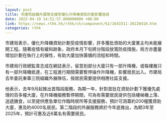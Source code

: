 ```yaml
---
layout: post
title: 市建局組織外展隊支援受優化升降機資助計劃影響居民
date: 2022-04-10 14:51:57.000000000 +08:00
link: https://news.rthk.hk/rthk/ch/component/k2/1643311-20220410.htm
categories: rthk
---
```


市建局表示，優化升降機資助計劃受疫情影響，許多獲批資助的大廈業主均未能展開工程。隨著疫情有緩和跡象，政府本月下旬將分階段放寬防疫措施，局方亦盡量增加計劃在執行上的彈性，有助大廈加快籌備的流程和時間。

市建局行政總監韋志成在網誌表示，留意到部分大廈只有一部升降機，或每樓層只有一部升降機抵達，在工程進行期間需要暫停操作升降機，影響居民出入。市建局去年委託東華三院組織外展隊伍，按居民需要提供相應社區支援。

他表示，去年9月起推出首階段服務，為期一年，針對首批在資助計劃下獲優先處理的百多幢大廈，在升降機服務暫停期間，可為有需要居民提供包括樓梯機上落、送遞膳食，以至提供應急單位作臨時居所等支援服務，預計可涵蓋約200幢獲資助大廈，惠及約4000名居民。第二階段的外展服務將於今年底推出，為期3年至2025年，預計可惠及近6萬名有需要居民。

